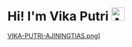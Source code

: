 # Hi! I'm Vika Putri <img src="https://raw.githubusercontent.com/Tarikul-Islam-Anik/Animated-Fluent-Emojis/master/Emojis/Smilies/Alien%20Monster.png" alt="Alien Monster" width="30" height="30" />
[VIKA-PUTRI-AJININGTIAS.png](https://i.postimg.cc/sg7JW2z8/VIKA-PUTRI-AJININGTIAS.png)]
